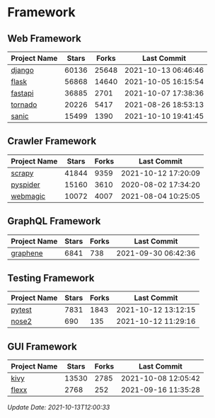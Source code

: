 # Framework

## Web Framework
| Project Name | Stars | Forks | Last Commit |
| ------------ | ----- | ----- | ----------- |
| [django](https://github.com/django/django) | 60136 | 25648 | 2021-10-13 06:46:46 |
| [flask](https://github.com/pallets/flask) | 56868 | 14640 | 2021-10-05 16:15:54 |
| [fastapi](https://github.com/tiangolo/fastapi) | 36885 | 2701 | 2021-10-07 17:38:36 |
| [tornado](https://github.com/tornadoweb/tornado) | 20226 | 5417 | 2021-08-26 18:53:13 |
| [sanic](https://github.com/sanic-org/sanic) | 15499 | 1390 | 2021-10-10 19:41:45 |

## Crawler Framework
| Project Name | Stars | Forks | Last Commit |
| ------------ | ----- | ----- | ----------- |
| [scrapy](https://github.com/scrapy/scrapy) | 41844 | 9359 | 2021-10-12 17:20:09 |
| [pyspider](https://github.com/binux/pyspider) | 15160 | 3610 | 2020-08-02 17:34:20 |
| [webmagic](https://github.com/code4craft/webmagic) | 10072 | 4007 | 2021-08-04 10:25:05 |

## GraphQL Framework
| Project Name | Stars | Forks | Last Commit |
| ------------ | ----- | ----- | ----------- |
| [graphene](https://github.com/graphql-python/graphene) | 6841 | 738 | 2021-09-30 06:42:36 |

## Testing Framework
| Project Name | Stars | Forks | Last Commit |
| ------------ | ----- | ----- | ----------- |
| [pytest](https://github.com/pytest-dev/pytest) | 7831 | 1843 | 2021-10-12 13:12:15 |
| [nose2](https://github.com/nose-devs/nose2) | 690 | 135 | 2021-10-12 11:29:16 |

## GUI Framework
| Project Name | Stars | Forks | Last Commit |
| ------------ | ----- | ----- | ----------- |
| [kivy](https://github.com/kivy/kivy) | 13530 | 2785 | 2021-10-08 12:05:42 |
| [flexx](https://github.com/flexxui/flexx) | 2768 | 252 | 2021-09-16 11:35:28 |

*Update Date: 2021-10-13T12:00:33*